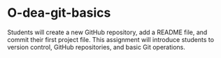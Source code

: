 # O-dea-git-basics
Students will create a new GitHub repository, add a README file, and commit their first project file. This assignment will introduce students to version control, GitHub repositories, and basic Git operations.
